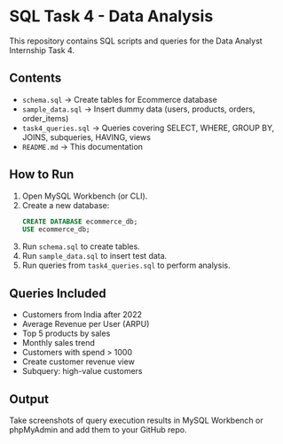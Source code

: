 # SQL Task 4 - Data Analysis

This repository contains SQL scripts and queries for the Data Analyst Internship Task 4.

## Contents
- `schema.sql` → Create tables for Ecommerce database
- `sample_data.sql` → Insert dummy data (users, products, orders, order_items)
- `task4_queries.sql` → Queries covering SELECT, WHERE, GROUP BY, JOINS, subqueries, HAVING, views
- `README.md` → This documentation

## How to Run
1. Open MySQL Workbench (or CLI).
2. Create a new database:
   ```sql
   CREATE DATABASE ecommerce_db;
   USE ecommerce_db;
   ```
3. Run `schema.sql` to create tables.
4. Run `sample_data.sql` to insert test data.
5. Run queries from `task4_queries.sql` to perform analysis.

## Queries Included
- Customers from India after 2022
- Average Revenue per User (ARPU)
- Top 5 products by sales
- Monthly sales trend
- Customers with spend > 1000
- Create customer revenue view
- Subquery: high-value customers

## Output
Take screenshots of query execution results in MySQL Workbench or phpMyAdmin and add them to your GitHub repo.
